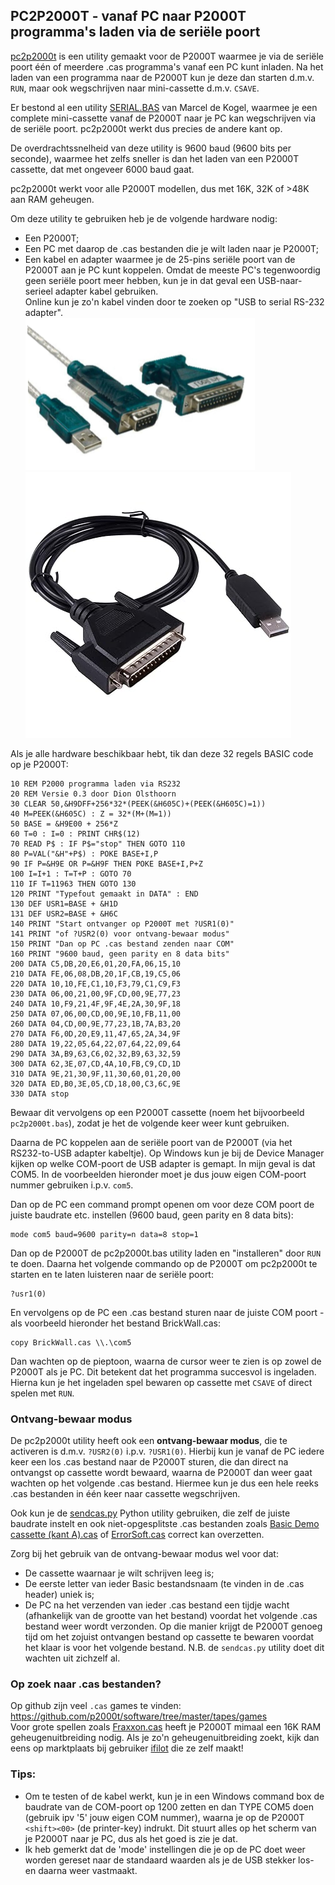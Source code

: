 ## PC2P2000T - vanaf PC naar P2000T programma's laden via de seriële poort

[pc2p2000t](pc2p2000t.bas) is een utility gemaakt voor de P2000T waarmee je via de seriële poort één of meerdere .cas programma's vanaf een PC kunt inladen. Na het laden van een programma naar de P2000T kun je deze dan starten d.m.v. `RUN`, maar ook wegschrijven naar mini-cassette d.m.v. `CSAVE`.

Er bestond al een utility [SERIAL.BAS](../tapeconv/SERIAL.BAS) van Marcel de Kogel, waarmee je een complete mini-cassette vanaf de P2000T naar je PC kan wegschrijven via de seriële poort. pc2p2000t werkt dus precies de andere kant op.

De overdrachtssnelheid van deze utility is 9600 baud (9600 bits per seconde), waarmee het zelfs sneller is dan het laden van een P2000T cassette, dat met ongeveer 6000 baud gaat.

pc2p2000t werkt voor alle P2000T modellen, dus met 16K, 32K of >48K aan RAM geheugen.

Om deze utility te gebruiken heb je de volgende hardware nodig:
* Een P2000T;
* Een PC met daarop de .cas bestanden die je wilt laden naar je P2000T;
* Een kabel en adapter waarmee je de 25-pins seriële poort van de P2000T aan je PC kunt koppelen. Omdat de meeste PC's tegenwoordig geen seriële poort meer hebben, kun je in dat geval een USB-naar-serieel adapter kabel gebruiken.  \
  Online kun je zo'n kabel vinden door te zoeken op "USB to serial RS-232 adapter". \
  ![RS-232 USB to DB9 adapter](/utilities/pc2p2000t/USB2DB9.png) ![RS-232 USB to DB25 adapter](/utilities/pc2p2000t/USB2DB25.jpg)

Als je alle hardware beschikbaar hebt, tik dan deze 32 regels BASIC code op je P2000T:
```
10 REM P2000 programma laden via RS232
20 REM Versie 0.3 door Dion Olsthoorn
30 CLEAR 50,&H9DFF+256*32*(PEEK(&H605C)+(PEEK(&H605C)=1))
40 M=PEEK(&H605C) : Z = 32*(M+(M=1))
50 BASE = &H9E00 + 256*Z
60 T=0 : I=0 : PRINT CHR$(12)
70 READ P$ : IF P$="stop" THEN GOTO 110
80 P=VAL("&H"+P$) : POKE BASE+I,P
90 IF P=&H9E OR P=&H9F THEN POKE BASE+I,P+Z
100 I=I+1 : T=T+P : GOTO 70
110 IF T=11963 THEN GOTO 130
120 PRINT "Typefout gemaakt in DATA" : END
130 DEF USR1=BASE + &H1D
131 DEF USR2=BASE + &H6C
140 PRINT "Start ontvanger op P2000T met ?USR1(0)"
141 PRINT "of ?USR2(0) voor ontvang-bewaar modus"
150 PRINT "Dan op PC .cas bestand zenden naar COM"
160 PRINT "9600 baud, geen parity en 8 data bits"
200 DATA C5,DB,20,E6,01,20,FA,06,15,10
210 DATA FE,06,08,DB,20,1F,CB,19,C5,06
220 DATA 10,10,FE,C1,10,F3,79,C1,C9,F3
230 DATA 06,00,21,00,9F,CD,00,9E,77,23
240 DATA 10,F9,21,4F,9F,4E,2A,30,9F,18
250 DATA 07,06,00,CD,00,9E,10,FB,11,00
260 DATA 04,CD,00,9E,77,23,1B,7A,B3,20
270 DATA F6,0D,20,E9,11,47,65,2A,34,9F
280 DATA 19,22,05,64,22,07,64,22,09,64
290 DATA 3A,B9,63,C6,02,32,B9,63,32,59
300 DATA 62,3E,07,CD,4A,10,FB,C9,CD,1D
310 DATA 9E,21,30,9F,11,30,60,01,20,00
320 DATA ED,B0,3E,05,CD,18,00,C3,6C,9E
330 DATA stop
```
Bewaar dit vervolgens op een P2000T cassette (noem het bijvoorbeeld `pc2p2000t.bas`), zodat je het de volgende keer weer kunt gebruiken.

Daarna de PC koppelen aan de seriële poort van de P2000T (via het RS232-to-USB adapter kabeltje).
Op Windows kun je bij de Device Manager kijken op welke COM-poort de USB adapter is gemapt. In mijn geval is dat COM5. In de voorbeelden hieronder moet je dus jouw eigen COM-poort nummer gebruiken i.p.v. `com5`.

Dan op de PC een command prompt openen om voor deze COM poort de juiste baudrate etc. instellen (9600 baud, geen parity en 8 data bits):
```
mode com5 baud=9600 parity=n data=8 stop=1
```
Dan op de P2000T de pc2p2000t.bas utility laden en "installeren" door `RUN` te doen. Daarna het volgende commando op de P2000T om pc2p2000t te starten en te laten luisteren naar de seriële poort:
```
?usr1(0)
```
En vervolgens op de PC een .cas bestand sturen naar de juiste COM poort - als voorbeeld hieronder het bestand BrickWall.cas:
```
copy BrickWall.cas \\.\com5
```
Dan wachten op de pieptoon, waarna de cursor weer te zien is op zowel de P2000T als je PC. Dit betekent dat het programma succesvol is ingeladen.
Hierna kun je het ingeladen spel bewaren op cassette met `CSAVE` of direct spelen met `RUN`.

### Ontvang-bewaar modus

De pc2p2000t utility heeft ook een **ontvang-bewaar modus**, die te activeren is d.m.v. `?USR2(0)` i.p.v. `?USR1(0)`. Hierbij kun je vanaf de PC iedere keer een los .cas bestand naar de P2000T sturen, die dan direct na ontvangst op cassette wordt bewaard, waarna de P2000T dan weer gaat wachten op het volgende .cas bestand. Hiermee kun je dus een hele reeks .cas bestanden in één keer naar cassette wegschrijven.

Ook kun je de [sendcas.py](sendcas.py) Python utility gebruiken, die zelf de juiste baudrate instelt en ook niet-opgesplitste .cas bestanden zoals [Basic Demo cassette (kant A).cas](<../../cassettes/demos/Basic Demo cassette (kant A).cas>) of [ErrorSoft.cas](../../cassettes/games/ErrorSoft.cas) correct kan overzetten.

Zorg bij het gebruik van de ontvang-bewaar modus wel voor dat:
* De cassette waarnaar je wilt schrijven leeg is;
* De eerste letter van ieder Basic bestandsnaam (te vinden in de .cas header) uniek is;
* De PC na het verzenden van ieder .cas bestand een tijdje wacht (afhankelijk van de grootte van het bestand) voordat het volgende .cas bestand weer wordt verzonden. Op die manier krijgt de P2000T genoeg tijd om het zojuist ontvangen bestand op cassette te bewaren voordat het klaar is voor het volgende bestand. N.B. de `sendcas.py` utility doet dit wachten uit zichzelf al.

### Op zoek naar .cas bestanden?

Op github zijn veel `.cas` games te vinden: https://github.com/p2000t/software/tree/master/tapes/games \
Voor grote spellen zoals [Fraxxon.cas](../../cassettes/games/Fraxxon.cas) heeft je P2000T mimaal een 16K RAM geheugenuitbreiding nodig. Als je zo'n geheugenuitbreiding zoekt, kijk dan eens op marktplaats bij gebruiker [ifilot](https://www.marktplaats.nl/u/ifilot/15277239/) die ze zelf maakt!

### Tips:
* Om te testen of de kabel werkt, kun je in een Windows command box de baudrate van de COM-poort op 1200 zetten en dan TYPE COM5 doen (gebruik ipv '5' jouw eigen COM nummer), waarna je op de P2000T `<shift><00>` (de printer-key) indrukt. Dit stuurt alles op het scherm van je P2000T naar je PC, dus als het goed is zie je dat.
* Ik heb gemerkt dat de 'mode' instellingen die je op de PC doet weer worden gereset naar de standaard waarden als je de USB stekker los- en daarna weer vastmaakt.
